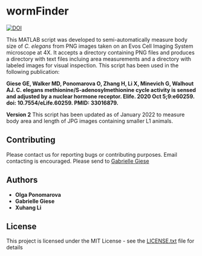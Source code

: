 # wormFinder

[![DOI](https://zenodo.org/badge/275441887.svg)](https://zenodo.org/badge/latestdoi/275441887)

This MATLAB script was developed to semi-automatically measure body size of <i>C. elegans</i> from PNG images taken on an Evos Cell Imaging System microscope at 4X. It accepts a directory containing PNG files and produces a directory with text files incluing area measurements and a directory with labeled images for visual inspection. This script has been used in the following publication: 

<b> Giese GE, Walker MD, Ponomarova O, Zhang H, Li X, Minevich G, Walhout AJ. C. elegans methionine/S-adenosylmethionine cycle activity is sensed and adjusted by a nuclear hormone receptor. Elife. 2020 Oct 5;9:e60259. doi: 10.7554/eLife.60259. PMID: 33016879.</b>

<b>Version 2</b>
This script has been updated as of January 2022 to measure body area and length of JPG images containing smaller L1 animals.

## Contributing

Please contact us for reporting bugs or contributing purposes. Email contacting is encouraged. Please send to [Gabrielle Giese](mailto:gabrielle.giese@umassmed.edu)


## Authors

* **Olga Ponomarova** 
* **Gabrielle Giese**
* **Xuhang Li** 

## License

This project is licensed under the MIT License - see the [LICENSE.txt](LICENSE.txt) file for details
